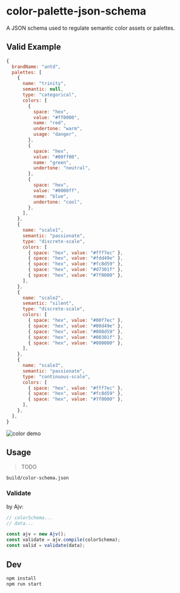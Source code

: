 # color-palette-json-schema

A JSON schema used to regulate semantic color assets or palettes.

## Valid Example

```js
{
  brandName: "antd",
  palettes: [
    {
      name: "trinity",
      semantic: null,
      type: "categorical",
      colors: [
        {
          space: "hex",
          value: "#ff0000",
          name: "red",
          undertone: "warm",
          usage: "danger",
        },
        {
          space: "hex",
          value: "#00ff00",
          name: "green",
          undertone: "neutral",
        },
        {
          space: "hex",
          value: "#0000ff",
          name: "blue",
          undertone: "cool",
        },
      ],
    },
    {
      name: "scale1",
      semantic: "passionate",
      type: "discrete-scale",
      colors: [
        { space: "hex", value: "#fff7ec" },
        { space: "hex", value: "#fdd49e" },
        { space: "hex", value: "#fc8d59" },
        { space: "hex", value: "#d7301f" },
        { space: "hex", value: "#7f0000" },
      ],
    },
    {
      name: "scale2",
      semantic: "silent",
      type: "discrete-scale",
      colors: [
        { space: "hex", value: "#00f7ec" },
        { space: "hex", value: "#00d49e" },
        { space: "hex", value: "#008d59" },
        { space: "hex", value: "#00301f" },
        { space: "hex", value: "#000000" },
      ],
    },
    {
      name: "scale3",
      semantic: "passionate",
      type: "continuous-scale",
      colors: [
        { space: "hex", value: "#fff7ec" },
        { space: "hex", value: "#fc8d59" },
        { space: "hex", value: "#7f0000" },
      ],
    },
  ],
}
```

![color demo](https://gw.alipayobjects.com/zos/antfincdn/0tgvCa2yVo/colordemo.png)

## Usage

> TODO

`build/color-schema.json`

### Validate

by Ajv:

```js
// colorSchema...
// data...

const ajv = new Ajv();
const validate = ajv.compile(colorSchema);
const valid = validate(data);
```

## Dev

```bash
npm install
npm run start
```
